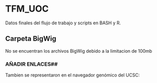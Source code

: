# TFM_UOC
Datos finales del flujo de trabajo y scripts en BASH y R.

## Carpeta BigWig

No se encuentran los archivos BigWig debido a la limitacion de 100mb
### AÑADIR ENLACES##

Tambien se representaron en el navegador genómico del UCSC:
